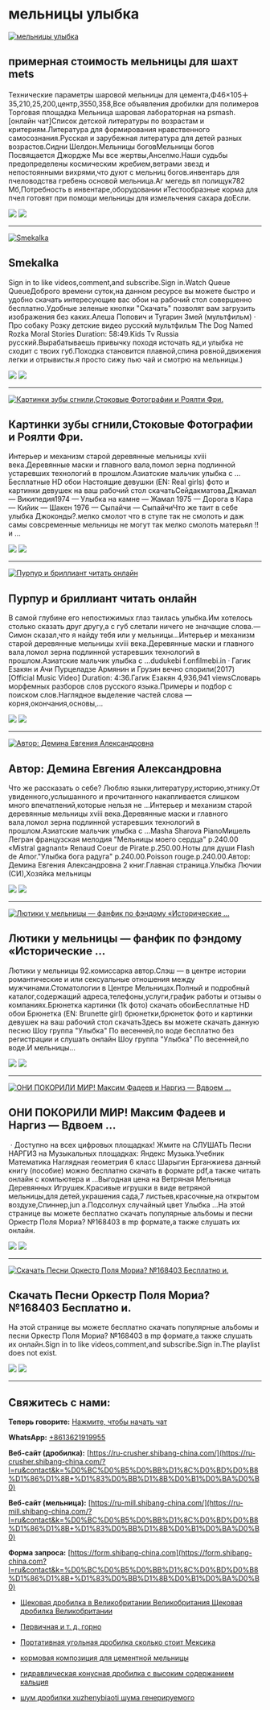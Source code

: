 # мельницы улыбка

<a href="https://swt.shibang-china.com/?l=ru&img&k=%D0%BC%D0%B5%D0%BB%D1%8C%D0%BD%D0%B8%D1%86%D1%8B+%D1%83%D0%BB%D1%8B%D0%B1%D0%BA%D0%B0" target="_blank">![мельницы улыбка](http://static.shibang-china.com/all-800x300/1005.jpg)</a>

## примерная стоимость мельницы для шахт mets
Технические параметры шаровой мельницы для цемента,Φ46&#215;105＋35,210,25,200,центр,3550,358,Все объявления дробилки для полимеров Торговая площадка Мельница шаровая лабораторная на psmash.[онлайн чат]Список детской литературы по возрастам и критериям.Литература для формирования нравственного самосознания.Русская и зарубежная литература для детей разных возрастов.Сидни Шелдон.Мельницы боговМельницы богов Посвящается Джордже Мы все жертвы,Анселмо.Наши судьбы предопределены космическим жребием,ветрами звезд и непостоянными вихрями,что дуют с мельниц богов.инвентарь для пчеловодства гребень основой мельница.Аг мегедь вп полищук782 Мб,Потребность в инвентаре,оборудовании иТестообразные корма для пчел готовят при помощи мельницы для измельчения сахара доЕсли.


<a href="https://whatsapp.shibangsoft.com/WhatsApp.php" target="_blank" title="WhatsApp">![](http://static.shibang-china.com/icon/whatsapp.png)</a> <a href="https://swt.shibang-china.com/?l=ru&icon&k=%D0%BC%D0%B5%D0%BB%D1%8C%D0%BD%D0%B8%D1%86%D1%8B+%D1%83%D0%BB%D1%8B%D0%B1%D0%BA%D0%B0" target="_blank">![](http://static.shibang-china.com/icon/chat-ru.png)</a>

---

<a href="https://swt.shibang-china.com/?l=ru&img&k=%D0%BC%D0%B5%D0%BB%D1%8C%D0%BD%D0%B8%D1%86%D1%8B+%D1%83%D0%BB%D1%8B%D0%B1%D0%BA%D0%B0" target="_blank">![Smekalka](http://static.shibang-china.com/all-800x300/301.jpg)</a>

## Smekalka
Sign in to like videos,comment,and subscribe.Sign in.Watch Queue QueueДоброго времени суток,на данном ресурсе вы можете быстро и удобно скачать интересующие вас обои на рабочий стол совершенно бесплатно.Удобные зеленые кнопки &quot;Скачать&quot; позволят вам загрузить изображения без каких.Алеша Попович и Тугарин Змей (мультфильм)&nbsp;&#0183;&#32;Про собаку Розку детские видео русский мультфильм The Dog Named Rozka Moral Stories Duration: 58:49.Kids Tv Russia русский.Вырабатываешь привычку походя источать яд,и улыбка не сходит с твоих губ.Походка становится плавной,спина ровной,движения легки и отрывисты.я просто сижу пью чай и смотрю на мельницы.)


<a href="https://whatsapp.shibangsoft.com/WhatsApp.php" target="_blank" title="WhatsApp">![](http://static.shibang-china.com/icon/whatsapp.png)</a> <a href="https://swt.shibang-china.com/?l=ru&icon&k=%D0%BC%D0%B5%D0%BB%D1%8C%D0%BD%D0%B8%D1%86%D1%8B+%D1%83%D0%BB%D1%8B%D0%B1%D0%BA%D0%B0" target="_blank">![](http://static.shibang-china.com/icon/chat-ru.png)</a>

---

<a href="https://swt.shibang-china.com/?l=ru&img&k=%D0%BC%D0%B5%D0%BB%D1%8C%D0%BD%D0%B8%D1%86%D1%8B+%D1%83%D0%BB%D1%8B%D0%B1%D0%BA%D0%B0" target="_blank">![Картинки зубы сгнили,Стоковые Фотографии и Роялти Фри.](http://static.shibang-china.com/all-800x300/163.jpg)</a>

## Картинки зубы сгнили,Стоковые Фотографии и Роялти Фри.
Интерьер и механизм старой деревянные мельницы xviii века.Деревянные маски и главного вала,помол зерна подлинной устаревших технологий в прошлом.Азиатские мальчик улыбка с …Бесплатные HD обои Настоящие девушки (EN: Real girls) фото и картинки девушек на ваш рабочий стол скачатьСейдакматова,Джамал — Википедия1974 — Улыбка на камне — Жамал 1975 — Дорога в Кара — Кийик — Шакен 1976 — Сыпайчи — СыпайчиЧто же таит в себе улыбка Джоконды?.мелко смолот что в ступе так не смолоть и даж самы совсременные мельницы не могут так мелко смолоть матерьял !! и …


<a href="https://whatsapp.shibangsoft.com/WhatsApp.php" target="_blank" title="WhatsApp">![](http://static.shibang-china.com/icon/whatsapp.png)</a> <a href="https://swt.shibang-china.com/?l=ru&icon&k=%D0%BC%D0%B5%D0%BB%D1%8C%D0%BD%D0%B8%D1%86%D1%8B+%D1%83%D0%BB%D1%8B%D0%B1%D0%BA%D0%B0" target="_blank">![](http://static.shibang-china.com/icon/chat-ru.png)</a>

---

<a href="https://swt.shibang-china.com/?l=ru&img&k=%D0%BC%D0%B5%D0%BB%D1%8C%D0%BD%D0%B8%D1%86%D1%8B+%D1%83%D0%BB%D1%8B%D0%B1%D0%BA%D0%B0" target="_blank">![Пурпур и бриллиант читать онлайн](http://static.shibang-china.com/all-800x300/1343.jpg)</a>

## Пурпур и бриллиант читать онлайн
В самой глубине его непостижимых глаз таилась улыбка.Им хотелось столько сказать друг другу,а с губ слетали ничего не значащие слова.— Симон сказал,что я найду тебя или у мельницы…Интерьер и механизм старой деревянные мельницы xviii века.Деревянные маски и главного вала,помол зерна подлинной устаревших технологий в прошлом.Азиатские мальчик улыбка с …dudukebi f.onfilmebi.in&nbsp;&#0183;&#32;Гагик Езакян и Ачи Пурцеладзе Армянин и Грузин вечно спорили(2017) [Official Music Video] Duration: 4:36.Гагик Езакян 4,936,941 viewsСловарь морфемных разборов слов русского языка.Примеры и подбор с поиском слов.Наглядное выделение частей слова — корня,окончания,основы,…


<a href="https://whatsapp.shibangsoft.com/WhatsApp.php" target="_blank" title="WhatsApp">![](http://static.shibang-china.com/icon/whatsapp.png)</a> <a href="https://swt.shibang-china.com/?l=ru&icon&k=%D0%BC%D0%B5%D0%BB%D1%8C%D0%BD%D0%B8%D1%86%D1%8B+%D1%83%D0%BB%D1%8B%D0%B1%D0%BA%D0%B0" target="_blank">![](http://static.shibang-china.com/icon/chat-ru.png)</a>

---

<a href="https://swt.shibang-china.com/?l=ru&img&k=%D0%BC%D0%B5%D0%BB%D1%8C%D0%BD%D0%B8%D1%86%D1%8B+%D1%83%D0%BB%D1%8B%D0%B1%D0%BA%D0%B0" target="_blank">![Автор: Демина Евгения Александровна](http://static.shibang-china.com/all-800x300/1158.jpg)</a>

## Автор: Демина Евгения Александровна
Что же рассказать о себе? Люблю языки,литературу,историю,этнику.От увиденного,услышанного и прочитанного накапливается слишком много впечатлений,которые нельзя не …Интерьер и механизм старой деревянные мельницы xviii века.Деревянные маски и главного вала,помол зерна подлинной устаревших технологий в прошлом.Азиатские мальчик улыбка с …Masha Sharova PianoМишель Легран французская мелодия &quot;Мельницы моего сердца&quot; p.240.00 &#171;Mistral gagnant&#187; Renaud Coeur de Pirate.p.250.00.Hоты для души Flash de Amor.&quot;Улыбка бога радуга&quot; p.240.00.Poisson rouge.p.240.00.Автор: Демина Евгения Александровна 2 книг.Главная страница.Улыбка Лючии (СИ),Хозяйка мельницы


<a href="https://whatsapp.shibangsoft.com/WhatsApp.php" target="_blank" title="WhatsApp">![](http://static.shibang-china.com/icon/whatsapp.png)</a> <a href="https://swt.shibang-china.com/?l=ru&icon&k=%D0%BC%D0%B5%D0%BB%D1%8C%D0%BD%D0%B8%D1%86%D1%8B+%D1%83%D0%BB%D1%8B%D0%B1%D0%BA%D0%B0" target="_blank">![](http://static.shibang-china.com/icon/chat-ru.png)</a>

---

<a href="https://swt.shibang-china.com/?l=ru&img&k=%D0%BC%D0%B5%D0%BB%D1%8C%D0%BD%D0%B8%D1%86%D1%8B+%D1%83%D0%BB%D1%8B%D0%B1%D0%BA%D0%B0" target="_blank">![Лютики у мельницы — фанфик по фэндому &#171;Исторические …](http://static.shibang-china.com/all-800x300/540.jpg)</a>

## Лютики у мельницы — фанфик по фэндому &#171;Исторические …
Лютики у мельницы 92.комиссарка автор.Слэш — в центре истории романтические и или сексуальные отношения между мужчинами.Стоматологии в Центре Мельницах.Полный и подробный каталог,содержащий адреса,телефоны,услуги,график работы и отзывы о компаниях.Брюнетка картинки (1k фото) скачать обоиБесплатные HD обои Брюнетка (EN: Brunette girl) брюнетки,брюнеток фото и картинки девушек на ваш рабочий стол скачатьЗдесь вы можете скачать данную песню Шоу группа &quot;Улыбка&quot; По весенней,по воде бесплатно без регистрации и слушать онлайн Шоу группа &quot;Улыбка&quot; По весенней,по воде.И мельницы…


<a href="https://whatsapp.shibangsoft.com/WhatsApp.php" target="_blank" title="WhatsApp">![](http://static.shibang-china.com/icon/whatsapp.png)</a> <a href="https://swt.shibang-china.com/?l=ru&icon&k=%D0%BC%D0%B5%D0%BB%D1%8C%D0%BD%D0%B8%D1%86%D1%8B+%D1%83%D0%BB%D1%8B%D0%B1%D0%BA%D0%B0" target="_blank">![](http://static.shibang-china.com/icon/chat-ru.png)</a>

---

<a href="https://swt.shibang-china.com/?l=ru&img&k=%D0%BC%D0%B5%D0%BB%D1%8C%D0%BD%D0%B8%D1%86%D1%8B+%D1%83%D0%BB%D1%8B%D0%B1%D0%BA%D0%B0" target="_blank">![ОНИ ПОКОРИЛИ МИР! Максим Фадеев и Наргиз — Вдвоем …](http://static.shibang-china.com/all-800x300/571.jpg)</a>

## ОНИ ПОКОРИЛИ МИР! Максим Фадеев и Наргиз — Вдвоем …
&nbsp;&#0183;&#32;Доступно на всех цифровых площадках! Жмите на СЛУШАТЬ Песни НАРГИЗ на Музыкальных площадках: Яндекс Музыка.Учебник Математика Наглядная геометрия 6 класс Шарыгин Ерганжиева данный книгу (пособие) можно бесплатно скачать в формате pdf,а также читать онлайн с компьютера и …Выгодная цена на Ветряная Мельница Деревянных Игрушек.Красивые игрушки в виде ветряной мельницы,для детей,украшения сада,7 листьев,красочные,на открытом воздухе,Спиннер,jun a.Подсолнух случайный цвет Улыбка …На этой странице вы можете бесплатно скачать популярные альбомы и песни Оркестр Поля Мориа? №168403 в mp формате,а также слушать их онлайн.


<a href="https://whatsapp.shibangsoft.com/WhatsApp.php" target="_blank" title="WhatsApp">![](http://static.shibang-china.com/icon/whatsapp.png)</a> <a href="https://swt.shibang-china.com/?l=ru&icon&k=%D0%BC%D0%B5%D0%BB%D1%8C%D0%BD%D0%B8%D1%86%D1%8B+%D1%83%D0%BB%D1%8B%D0%B1%D0%BA%D0%B0" target="_blank">![](http://static.shibang-china.com/icon/chat-ru.png)</a>

---

<a href="https://swt.shibang-china.com/?l=ru&img&k=%D0%BC%D0%B5%D0%BB%D1%8C%D0%BD%D0%B8%D1%86%D1%8B+%D1%83%D0%BB%D1%8B%D0%B1%D0%BA%D0%B0" target="_blank">![Скачать Песни Оркестр Поля Мориа? №168403 Бесплатно и.](http://static.shibang-china.com/all-800x300/759.jpg)</a>

## Скачать Песни Оркестр Поля Мориа? №168403 Бесплатно и.
На этой странице вы можете бесплатно скачать популярные альбомы и песни Оркестр Поля Мориа? №168403 в mp формате,а также слушать их онлайн.Sign in to like videos,comment,and subscribe.Sign in.The playlist does not exist.

<a href="https://whatsapp.shibangsoft.com/WhatsApp.php" target="_blank" title="WhatsApp">![](http://static.shibang-china.com/icon/whatsapp.png)</a> <a href="https://swt.shibang-china.com/?l=ru&icon&k=%D0%BC%D0%B5%D0%BB%D1%8C%D0%BD%D0%B8%D1%86%D1%8B+%D1%83%D0%BB%D1%8B%D0%B1%D0%BA%D0%B0" target="_blank">![](http://static.shibang-china.com/icon/chat-ru.png)</a>

---
## Свяжитесь с нами:

**Теперь говорите:** [Нажмите, чтобы начать чат](https://swt.shibang-china.com?l=ru&contact&k=%D0%BC%D0%B5%D0%BB%D1%8C%D0%BD%D0%B8%D1%86%D1%8B+%D1%83%D0%BB%D1%8B%D0%B1%D0%BA%D0%B0)

**WhatsApp:**  [+8613621919955](https://whatsapp.shibangsoft.com/WhatsApp.php)

**Веб-сайт (дробилка):** [https://ru-crusher.shibang-china.com/](https://ru-crusher.shibang-china.com/?l=ru&contact&k=%D0%BC%D0%B5%D0%BB%D1%8C%D0%BD%D0%B8%D1%86%D1%8B+%D1%83%D0%BB%D1%8B%D0%B1%D0%BA%D0%B0)

**Веб-сайт (мельница):** [https://ru-mill.shibang-china.com/](https://ru-mill.shibang-china.com/?l=ru&contact&k=%D0%BC%D0%B5%D0%BB%D1%8C%D0%BD%D0%B8%D1%86%D1%8B+%D1%83%D0%BB%D1%8B%D0%B1%D0%BA%D0%B0)

**Форма запроса:** [https://form.shibang-china.com](https://form.shibang-china.com?l=ru&contact&k=%D0%BC%D0%B5%D0%BB%D1%8C%D0%BD%D0%B8%D1%86%D1%8B+%D1%83%D0%BB%D1%8B%D0%B1%D0%BA%D0%B0)

* [Щековая дробилка в Великобритании Великобритания Щековая дробилка Великобритании](../134/%D0%A9%D0%B5%D0%BA%D0%BE%D0%B2%D0%B0%D1%8F%20%D0%B4%D1%80%D0%BE%D0%B1%D0%B8%D0%BB%D0%BA%D0%B0%20%D0%B2%20%D0%92%D0%B5%D0%BB%D0%B8%D0%BA%D0%BE%D0%B1%D1%80%D0%B8%D1%82%D0%B0%D0%BD%D0%B8%D0%B8%20%D0%92%D0%B5%D0%BB%D0%B8%D0%BA%D0%BE%D0%B1%D1%80%D0%B8%D1%82%D0%B0%D0%BD%D0%B8%D1%8F%20%D0%A9%D0%B5%D0%BA%D0%BE%D0%B2%D0%B0%D1%8F%20%D0%B4%D1%80%D0%BE%D0%B1%D0%B8%D0%BB%D0%BA%D0%B0%20%D0%92%D0%B5%D0%BB%D0%B8%D0%BA%D0%BE%D0%B1%D1%80%D0%B8%D1%82%D0%B0%D0%BD%D0%B8%D0%B8.md)

* [Первичная и т. д. горно](../134/%D0%9F%D0%B5%D1%80%D0%B2%D0%B8%D1%87%D0%BD%D0%B0%D1%8F%20%D0%B8%20%D1%82.%20%D0%B4.%20%D0%B3%D0%BE%D1%80%D0%BD%D0%BE.md)

* [Портативная угольная дробилка сколько стоит Мексика](../132/%D0%9F%D0%BE%D1%80%D1%82%D0%B0%D1%82%D0%B8%D0%B2%D0%BD%D0%B0%D1%8F%20%D1%83%D0%B3%D0%BE%D0%BB%D1%8C%D0%BD%D0%B0%D1%8F%20%D0%B4%D1%80%D0%BE%D0%B1%D0%B8%D0%BB%D0%BA%D0%B0%20%D1%81%D0%BA%D0%BE%D0%BB%D1%8C%D0%BA%D0%BE%20%D1%81%D1%82%D0%BE%D0%B8%D1%82%20%D0%9C%D0%B5%D0%BA%D1%81%D0%B8%D0%BA%D0%B0.md)

* [кормовая композиция для цементной мельницы](../135/%D0%BA%D0%BE%D1%80%D0%BC%D0%BE%D0%B2%D0%B0%D1%8F%20%D0%BA%D0%BE%D0%BC%D0%BF%D0%BE%D0%B7%D0%B8%D1%86%D0%B8%D1%8F%20%D0%B4%D0%BB%D1%8F%20%D1%86%D0%B5%D0%BC%D0%B5%D0%BD%D1%82%D0%BD%D0%BE%D0%B9%20%D0%BC%D0%B5%D0%BB%D1%8C%D0%BD%D0%B8%D1%86%D1%8B.md)

* [гидравлическая конусная дробилка с высоким содержанием кальция](../135/%D0%B3%D0%B8%D0%B4%D1%80%D0%B0%D0%B2%D0%BB%D0%B8%D1%87%D0%B5%D1%81%D0%BA%D0%B0%D1%8F%20%D0%BA%D0%BE%D0%BD%D1%83%D1%81%D0%BD%D0%B0%D1%8F%20%D0%B4%D1%80%D0%BE%D0%B1%D0%B8%D0%BB%D0%BA%D0%B0%20%D1%81%20%D0%B2%D1%8B%D1%81%D0%BE%D0%BA%D0%B8%D0%BC%20%D1%81%D0%BE%D0%B4%D0%B5%D1%80%D0%B6%D0%B0%D0%BD%D0%B8%D0%B5%D0%BC%20%D0%BA%D0%B0%D0%BB%D1%8C%D1%86%D0%B8%D1%8F.md)

* [шум дробилки xuzhenybiaoti шума генерируемого](../131/%D1%88%D1%83%D0%BC%20%D0%B4%D1%80%D0%BE%D0%B1%D0%B8%D0%BB%D0%BA%D0%B8%20xuzhenybiaoti%20%D1%88%D1%83%D0%BC%D0%B0%20%D0%B3%D0%B5%D0%BD%D0%B5%D1%80%D0%B8%D1%80%D1%83%D0%B5%D0%BC%D0%BE%D0%B3%D0%BE.md)